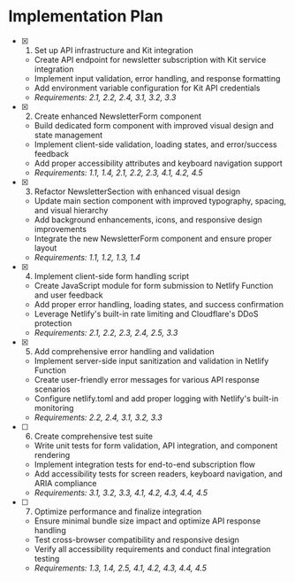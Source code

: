 # Implementation Plan

- [x] 1. Set up API infrastructure and Kit integration






  - Create API endpoint for newsletter subscription with Kit service integration
  - Implement input validation, error handling, and response formatting
  - Add environment variable configuration for Kit API credentials
  - _Requirements: 2.1, 2.2, 2.4, 3.1, 3.2, 3.3_

- [x] 2. Create enhanced NewsletterForm component






  - Build dedicated form component with improved visual design and state management
  - Implement client-side validation, loading states, and error/success feedback
  - Add proper accessibility attributes and keyboard navigation support
  - _Requirements: 1.1, 1.4, 2.1, 2.2, 2.3, 4.1, 4.2, 4.5_

- [x] 3. Refactor NewsletterSection with enhanced visual design





  - Update main section component with improved typography, spacing, and visual hierarchy
  - Add background enhancements, icons, and responsive design improvements
  - Integrate the new NewsletterForm component and ensure proper layout
  - _Requirements: 1.1, 1.2, 1.3, 1.4_

- [x] 4. Implement client-side form handling script






  - Create JavaScript module for form submission to Netlify Function and user feedback
  - Add proper error handling, loading states, and success confirmation
  - Leverage Netlify's built-in rate limiting and Cloudflare's DDoS protection
  - _Requirements: 2.1, 2.2, 2.3, 2.4, 2.5, 3.3_



- [x] 5. Add comprehensive error handling and validation






  - Implement server-side input sanitization and validation in Netlify Function
  - Create user-friendly error messages for various API response scenarios
  - Configure netlify.toml and add proper logging with Netlify's built-in monitoring
  - _Requirements: 2.2, 2.4, 3.1, 3.2, 3.3_

- [ ] 6. Create comprehensive test suite
  - Write unit tests for form validation, API integration, and component rendering
  - Implement integration tests for end-to-end subscription flow
  - Add accessibility tests for screen readers, keyboard navigation, and ARIA compliance
  - _Requirements: 3.1, 3.2, 3.3, 4.1, 4.2, 4.3, 4.4, 4.5_

- [ ] 7. Optimize performance and finalize integration
  - Ensure minimal bundle size impact and optimize API response handling
  - Test cross-browser compatibility and responsive design
  - Verify all accessibility requirements and conduct final integration testing
  - _Requirements: 1.3, 1.4, 2.5, 4.1, 4.2, 4.3, 4.4, 4.5_